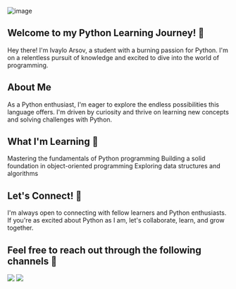 ![image](https://github.com/IvayloArsov/IvayloArsov/assets/125567658/7272b548-d711-49ae-b079-dcc181342052)
<br>
## Welcome to my Python Learning Journey! 🐍
Hey there! I'm Ivaylo Arsov, a student with a burning passion for Python. I'm on a relentless pursuit of knowledge and excited to dive into the world of programming.

## About Me 
As a Python enthusiast, I'm eager to explore the endless possibilities this language offers. I'm driven by curiosity and thrive on learning new concepts and solving challenges with Python.

## What I'm Learning 📖
Mastering the fundamentals of Python programming 
Building a solid foundation in object-oriented programming
Exploring data structures and algorithms

## Let's Connect! 👯
I'm always open to connecting with fellow learners and Python enthusiasts. If you're as excited about Python as I am, let's collaborate, learn, and grow together.

## Feel free to reach out through the following channels 💬
<img src="https://img.shields.io/badge/Discord-5865F2?style=for-the-badge&logo=discord&logoColor=white" />
<img src="https://img.shields.io/badge/LinkedIn-0077B5?style=for-the-badge&logo=linkedin&logoColor=white" />


